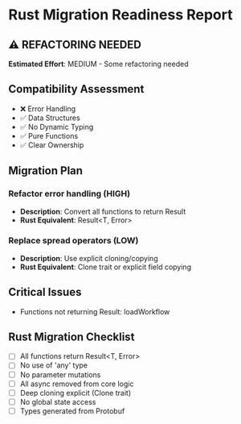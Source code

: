 # Rust Migration Readiness Report

## ⚠️ REFACTORING NEEDED

**Estimated Effort**: MEDIUM - Some refactoring needed

## Compatibility Assessment

- ❌ Error Handling
- ✅ Data Structures
- ✅ No Dynamic Typing
- ✅ Pure Functions
- ✅ Clear Ownership

## Migration Plan

### Refactor error handling (HIGH)
- **Description**: Convert all functions to return Result<T>
- **Rust Equivalent**: Result<T, Error>

### Replace spread operators (LOW)
- **Description**: Use explicit cloning/copying
- **Rust Equivalent**: Clone trait or explicit field copying

## Critical Issues

- Functions not returning Result<T>: loadWorkflow

## Rust Migration Checklist

- [ ] All functions return Result<T, Error>
- [ ] No use of 'any' type
- [ ] No parameter mutations
- [ ] All async removed from core logic
- [ ] Deep cloning explicit (Clone trait)
- [ ] No global state access
- [ ] Types generated from Protobuf
